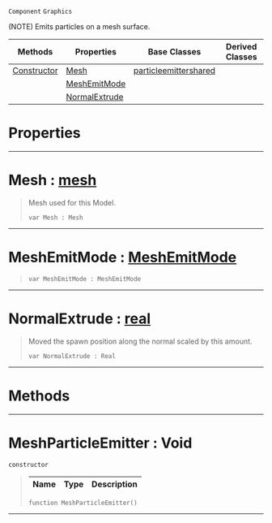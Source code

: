  `Component` `Graphics`



(NOTE) Emits particles on a mesh surface.

|Methods|Properties|Base Classes|Derived Classes|
|---|---|---|---|
|[ Constructor](https://github.com/ZilchEngine/ZilchDocs/blob/master/code_reference/class_reference/meshparticleemitter.markdown#meshparticleemitter-void)|[ Mesh](https://github.com/ZilchEngine/ZilchDocs/blob/master/code_reference/class_reference/meshparticleemitter.markdown#mesh-zero-engine-documen)|[particleemittershared](https://github.com/ZilchEngine/ZilchDocs/blob/master/code_reference/class_reference/particleemittershared.markdown)| |
| |[ MeshEmitMode](https://github.com/ZilchEngine/ZilchDocs/blob/master/code_reference/class_reference/meshparticleemitter.markdown#meshemitmode-zero-engine)| | |
| |[ NormalExtrude](https://github.com/ZilchEngine/ZilchDocs/blob/master/code_reference/class_reference/meshparticleemitter.markdown#normalextrude-zero-engin)| | |


 #  Properties


---  
 #  Mesh : [mesh](https://github.com/ZilchEngine/ZilchDocs/blob/master/code_reference/class_reference/mesh.markdown)

> Mesh used for this Model.
> ``` lang=cpp, name=Nada
> var Mesh : Mesh


---  
 #  MeshEmitMode : [MeshEmitMode](https://github.com/ZilchEngine/ZilchDocs/blob/master/code_reference/enum_reference.markdown#meshemitmode)

> 
> ``` lang=cpp, name=Nada
> var MeshEmitMode : MeshEmitMode


---  
 #  NormalExtrude : [real](https://github.com/ZilchEngine/ZilchDocs/blob/master/code_reference/nada_base_types/real.markdown)

> Moved the spawn position along the normal scaled by this amount.
> ``` lang=cpp, name=Nada
> var NormalExtrude : Real


---  
 #  Methods


---  
 #  MeshParticleEmitter : Void

 `constructor`

> 
> |Name|Type|Description|
> |---|---|---|
> ``` lang=cpp, name=Nada
> function MeshParticleEmitter()
> ``` 


---  
 

 